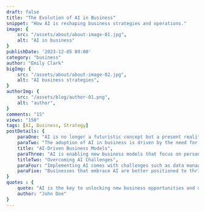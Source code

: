 ```yaml
---
draft: false
title: "The Evolution of AI in Business"
snippet: "How AI is reshaping business strategies and operations."
image: {
    src: "/assets/about/about-image-01.jpg",
    alt: "AI in business"
}
publishDate: '2023-12-05 09:00'
category: "business"
author: "Emily Clark"
bigImg: {
    src: "/assets/about/about-image-02.jpg",
    alt: "AI business strategies",
}
authorImg: {
    src: "/assets/blog/author-01.png",
    alt: "author",
}
comments: "15"
views: "150"
tags: [AI, Business, Strategy]
postDetails: {
    paraOne: "AI is no longer a futuristic concept but a present reality in business. Companies are leveraging AI to optimize operations and enhance customer experiences.",
    paraTwo: "The adoption of AI in business is driven by the need for efficiency and innovation. It enables companies to analyze vast amounts of data quickly and accurately.",
    title: "AI-Driven Business Models",
    paraThree: "AI is enabling new business models that focus on personalization and predictive analytics. This shift is helping businesses stay ahead of the competition.",
    titleTwo: "Overcoming AI Challenges",
    paraFour: "Implementing AI comes with challenges such as data management and integration. However, the benefits far outweigh the hurdles.",
    paraFive: "Businesses that embrace AI are better positioned to thrive in the digital age."
}
quotes : {
    quote: "AI is the key to unlocking new business opportunities and driving growth.",
    author: "John Doe"
}
---
```

